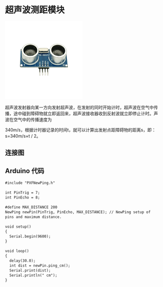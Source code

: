 # 超声波测距模块

![](/assets/超声波模块.png)

超声波发射器向某一方向发射超声波，在发射的同时开始计时，超声波在空气中传播，途中碰到障碍物就立即返回来，超声波接收器收到反射波就立即停止计时。声波在空气中的传播速度为

340m/s，根据计时器记录的时间t，就可以计算出发射点距障碍物的距离s，即：s=340m/s×t / 2。

## 连接图

## Arduino 代码

```
#include "PXFNewPing.h"

int PinTrig = 7;
int PinEcho = 8;

#define MAX_DISTANCE 200
NewPing newPin(PinTrig, PinEcho, MAX_DISTANCE); // NewPing setup of pins and maximum distance.

void setup()
{
  Serial.begin(9600);
}

void loop() 
{
  delay(30.0);
  int dist = newPin.ping_cm();
  Serial.print(dist);
  Serial.println(" cm");
}
```



